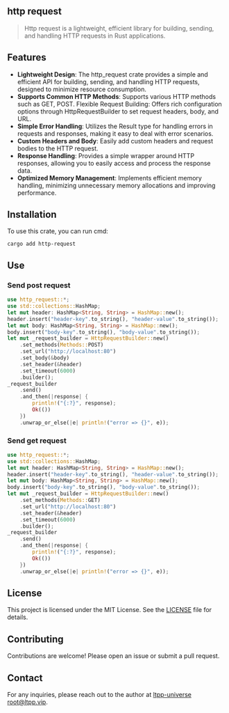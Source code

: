 ## http request

> Http request is a lightweight, efficient library for building, sending, and handling HTTP requests in Rust applications.

## Features

- **Lightweight Design**: The http_request crate provides a simple and efficient API for building, sending, and handling HTTP requests, designed to minimize resource consumption.
- **Supports Common HTTP Methods**: Supports various HTTP methods such as GET, POST.
  Flexible Request Building: Offers rich configuration options through HttpRequestBuilder to set request headers, body, and URL.
- **Simple Error Handling**: Utilizes the Result type for handling errors in requests and responses, making it easy to deal with error scenarios.
- **Custom Headers and Body**: Easily add custom headers and request bodies to the HTTP request.
- **Response Handling**: Provides a simple wrapper around HTTP responses, allowing you to easily access and process the response data.
- **Optimized Memory Management**: Implements efficient memory handling, minimizing unnecessary memory allocations and improving performance.

## Installation

To use this crate, you can run cmd:

```shell
cargo add http-request
```

## Use

### Send post request

```rs
use http_request::*;
use std::collections::HashMap;
let mut header: HashMap<String, String> = HashMap::new();
header.insert("header-key".to_string(), "header-value".to_string());
let mut body: HashMap<String, String> = HashMap::new();
body.insert("body-key".to_string(), "body-value".to_string());
let mut _request_builder = HttpRequestBuilder::new()
    .set_methods(Methods::POST)
    .set_url("http://localhost:80")
    .set_body(&body)
    .set_header(&header)
    .set_timeout(6000)
    .builder();
_request_builder
    .send()
    .and_then(|response| {
        println!("{:?}", response);
        Ok(())
    })
    .unwrap_or_else(|e| println!("error => {}", e));
```

### Send get request

```rs
use http_request::*;
use std::collections::HashMap;
let mut header: HashMap<String, String> = HashMap::new();
header.insert("header-key".to_string(), "header-value".to_string());
let mut body: HashMap<String, String> = HashMap::new();
body.insert("body-key".to_string(), "body-value".to_string());
let mut _request_builder = HttpRequestBuilder::new()
    .set_methods(Methods::GET)
    .set_url("http://localhost:80")
    .set_header(&header)
    .set_timeout(6000)
    .builder();
_request_builder
    .send()
    .and_then(|response| {
        println!("{:?}", response);
        Ok(())
    })
    .unwrap_or_else(|e| println!("error => {}", e));
```

## License

This project is licensed under the MIT License. See the [LICENSE](LICENSE) file for details.

## Contributing

Contributions are welcome! Please open an issue or submit a pull request.

## Contact

For any inquiries, please reach out to the author at [ltpp-universe <root@ltpp.vip>](mailto:root@ltpp.vip).
